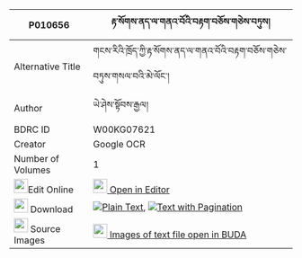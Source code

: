 |P010656|རྟ་སོགས་ནད་ལ་གནའ་བོའི་བརྟག་བཅོས་གཅེས་བཏུས། 
| --- | --- 
|Alternative Title |གངས་རིའི་ཁྲོད་ཀྱི་རྟ་སོགས་ནད་ལ་གནའ་བོའི་བརྟག་བཅོས་གཅེས་བཏུས་གསལ་བའི་མེ་ལོང་།
|Author| ཡེ་ཤེས་སྟོབས་རྒྱལ།
|BDRC ID | W00KG07621
|Creator | Google OCR
|Number of Volumes| 1
|<img width="25" src="https://img.icons8.com/color/25/000000/edit-property.png">Edit Online| [<img width="25" src="https://avatars.githubusercontent.com/u/45091458?s=200&v=4"> Open in Editor](http://editor.openpecha.org/P010656)
|<img width="25" src="https://img.icons8.com/fluent/48/000000/download-2.png"/>  Download | [![](https://img.icons8.com/color/20/000000/txt.png)Plain Text](https://github.com/Openpecha/P010656/releases/download/v1/ta_sok_ne_la_nawo_i_tak_cho_sa_plain_P010656.zip), [![](https://img.icons8.com/color/20/000000/txt.png)Text with Pagination](https://github.com/Openpecha/P010656/releases/download/v1/ta_sok_ne_la_nawo_i_tak_cho_sa_pages_P010656.zip)
|<img width="25" src="https://img.icons8.com/plasticine/100/000000/pictures-folder.png"/>  Source Images | [<img width="25" src="https://library.bdrc.io/icons/BUDA-small.svg"> Images of text file open in BUDA](https://library.bdrc.io/show/bdr:W00KG07621)